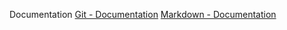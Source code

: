 Documentation
[Git - Documentation](https://git-scm.com/doc)
[Markdown - Documentation](https://guides.github.com/features/mastering-markdown)
